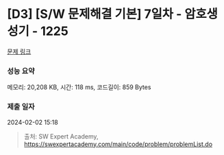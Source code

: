 # [D3] [S/W 문제해결 기본] 7일차 - 암호생성기 - 1225 

[문제 링크](https://swexpertacademy.com/main/code/problem/problemDetail.do?contestProbId=AV14uWl6AF0CFAYD) 

### 성능 요약

메모리: 20,208 KB, 시간: 118 ms, 코드길이: 859 Bytes

### 제출 일자

2024-02-02 15:18



> 출처: SW Expert Academy, https://swexpertacademy.com/main/code/problem/problemList.do